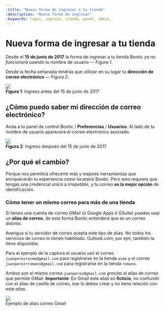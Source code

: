 ```yaml
---
:title: "Nuevo forma de ingresar a tu tienda"
:description: "Nueva forma de ingresar"
:keywords: login, ingreso, tienda, panel, admin,  
---
```


# Nueva forma de ingresar a tu tienda 

Desde el **15 de junio de 2017** la forma de ingresar a tu tienda Bootic _ya no funcionará_ usando tu nombre de usuario — Figura 1. 

Desde la fecha señanada tendrás que utilizar en su lugar tu **dirección de correo electrónico** — Figura 2.


<div class="captura">
  <div class="c-contenido">
    <img src="/img/general/login-antes.png">
  </div>
  <div class="c-pie"><strong>Figura 1</strong>: Ingreso antes del 15 de junio de
2017</div>
</div>


## ¿Cómo puedo saber mi dirección de correo electrónico?

Anda a tu panel de control Bootic / **Preferencias** / **Usuarios**. Al lado de
tu nombre de usuario aparecerá el correo electrónico asociado.

<div class="captura">
  <div class="c-contenido">
    <img src="/img/general/login-despues.png">
  </div>
  <div class="c-pie"><strong>Figura 2</strong>: Ingreso después del 15 de junio
de 2017</div>
</div>


## ¿Por qué el cambio?

Porque nos permitirá ofrecerte más y mejores herramientas que enriquecerán tu experiencia como locatario Bootic. Pero esto requiere que tengas una credencial _única_ a _irrepetible_, y tu correo **es la mejor opción** de identificación.

### Cómo tener un mismo correo para más de una tienda

Si tienes una cuenta de correo GMail (ó Google Apps ó GSuite) puedes usar un **alias de correo**, de esta
forma Bootic entenderá que es un correo distinto.

<div class="info note">
  <p> Averigua si tu servidor de correo acepta este tipo de alias. No todos los servicios de correo lo tienen habilitado. Outlook.com, por ejm, también la tiene disponible. </p>
</div>

Para el ejemplo de la captura el usuario usó el correo `juanperez+acme@gmail.com` para registrarse en la tienda `acme` y el correo `juanperez+romano@gmail.com` para registrarse en la tienda `romano`.

Ambos son el mismo correo `juanperez@gmail.com` _gracias_ al alias de correo que permite GMail.  **Importante**: En Gmail este alias es **ficticio**, no confundir con el alias de casilla de correo, ese lo debes crear y no tiene relación con este _alias_.

<div class="captura">
  <div class="c-contenido">
    <img src="/img/general/hack-correo.png">
  </div>
  <div class="c-pie">Ejemplo de alias correo Gmail</div>
</div>


